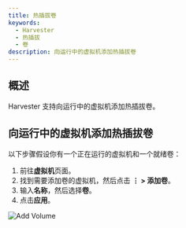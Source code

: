 ```yaml
---
title: 热插拔卷
keywords:
  - Harvester
  - 热插拔
  - 卷
description: 向运行中的虚拟机添加热插拔卷
---
```


## 概述

Harvester 支持向运行中的虚拟机添加热插拔卷。

## 向运行中的虚拟机添加热插拔卷

以下步骤假设你有一个正在运行的虚拟机和一个就绪卷：

1. 前往**虚拟机**页面。
1. 找到需要添加卷的虚拟机，然后点击 **⋮ > 添加卷**。
1. 输入**名称**，然后选择**卷**。
1. 点击**应用**。

![Add Volume](assets/add-volume.png)

